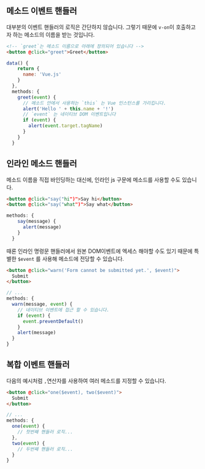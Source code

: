 ## 메소드 이벤트 핸들러

대부분의 이벤트 핸들러의 로직은 간단하지 않습니다. 그렇기 때문에  `v-on`이 호출하고자 하는 메소드의 이름을 받는 것입니다.

```html
<!-- `greet`는 메소드 이름으로 아래에 정의되어 있습니다 -->
<button @click="greet">Greet</button>
```

```js
data() {
    return {
      name: 'Vue.js'
    }
  },
  methods: {
    greet(event) {
      // 메소드 안에서 사용하는 `this` 는 Vue 인스턴스를 가리킵니다.
      alert('Hello ' + this.name + '!')
      // `event` 는 네이티브 DOM 이벤트입니다
      if (event) {
        alert(event.target.tagName)
      }
    }
  }
```



## 인라인 메소드 핸들러

메소드 이름을 직접 바인딩하는 대신에, 인라인 js 구문에 메소드를 사용할 수도 있습니다.

```html
<button @click="say("hi")">Say hi</button>
<button @click="say("what")">Say what</button>
```

```js
methods: {
    say(message) {
      alert(message)
    }
  }
```

때론 인라인 명령문 핸들러에서 원본 DOM이벤트에 엑세스 해야할 수도 있기 때문에 특별한 `$event` 를 사용해 메소드에 전당할 수 있습니다.

```html
<button @click="warn('Form cannot be submitted yet.', $event)">
  Submit
</button>
```

```js
// ...
methods: {
  warn(message, event) {
    // 네이티브 이벤트에 접근 할 수 있습니다.
    if (event) {
      event.preventDefault()
    }
    alert(message)
  }
}
```



## 복합 이벤트 핸들러

다음의 예시처럼 `,`연산자를 사용하여 여러 메소드를 지정할 수 있습니다.

```html
<button @click="one($event), two($event)">
  Submit
</button>
```

```js
// ...
methods: {
  one(event) {
    // 첫번째 핸들러 로직...
  },
  two(event) {
    // 두번째 핸들러 로직...
  }
}
```

